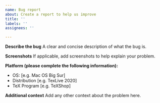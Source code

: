 ```yaml
---
name: Bug report
about: Create a report to help us improve
title: ''
labels: ''
assignees: ''

---
```


**Describe the bug**
A clear and concise description of what the bug is.

**Screenshots**
If applicable, add screenshots to help explain your problem.

**Platform (please complete the following information):**
 - OS: [e.g. Mac OS Big Sur]
 - Distribution [e.g. TexLive 2020]
 - TeX Program [e.g. TeXShop]

**Additional context**
Add any other context about the problem here.
